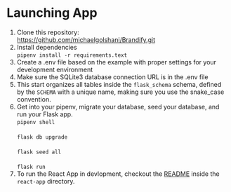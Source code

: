 # Launching App 
1. Clone this repository:
<br>https://github.com/michaelgolshani/Brandify.git<br>
3. Install dependencies
<br>`pipenv install -r requirements.text`<br>
4. Create a .env file based on the example with proper settings for your development environment
5. Make sure the SQLite3 database connection URL is in the .env file
6. This start organizes all tables inside the `flask_schema` schema, defined by the `SCHEMA` with a unique name, making sure you use the snake_case convention. 
7. Get into your pipenv, migrate your database, seed your database, and run your Flask app. 
<br>`pipenv shell`<br>
<br>`flask db upgrade`<br>
<br>`flask seed all`<br>
<br>`flask run`<br>
8. To run the React App in devlopment, checkout the <a href="https://github.com/michaelgolshani/Brandify/blob/main/react-app/README.md" target="_blank">README</a> inside the `react-app` directory. 
